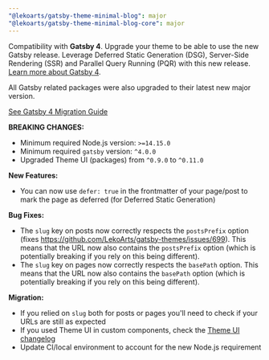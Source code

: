 ```yaml
---
"@lekoarts/gatsby-theme-minimal-blog": major
"@lekoarts/gatsby-theme-minimal-blog-core": major
---
```


Compatibility with **Gatsby 4**. Upgrade your theme to be able to use the new Gatsby release. Leverage Deferred Static Generation (DSG), Server-Side Rendering (SSR) and Parallel Query Running (PQR) with this new release. [Learn more about Gatsby 4](https://www.gatsbyjs.com/gatsby-4/).

All Gatsby related packages were also upgraded to their latest new major version.

[See Gatsby 4 Migration Guide](https://gatsbyjs.com/docs/reference/release-notes/migrating-from-v3-to-v4/)

**BREAKING CHANGES:**

- Minimum required Node.js version: `>=14.15.0`
- Minimum required `gatsby` version: `^4.0.0`
- Upgraded Theme UI (packages) from `^0.9.0` to `^0.11.0`

**New Features:**

- You can now use `defer: true` in the frontmatter of your page/post to mark the page as deferred (for Deferred Static Generation)

**Bug Fixes:**

- The `slug` key on posts now correctly respects the `postsPrefix` option (fixes https://github.com/LekoArts/gatsby-themes/issues/699). This means that the URL now also contains the `postsPrefix` option (which is potentially breaking if you rely on this being different).
- The `slug` key on pages now correctly respects the `basePath` option. This means that the URL now also contains the `basePath` option (which is potentially breaking if you rely on this being different).

**Migration:**

- If you relied on `slug` both for posts or pages you'll need to check if your URLs are still as expected
- If you used Theme UI in custom components, check the [Theme UI changelog](https://github.com/system-ui/theme-ui/blob/develop/CHANGELOG.md)
- Update CI/local environment to account for the new Node.js requirement
